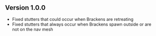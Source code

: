 ## Version 1.0.0
- Fixed stutters that could occur when Brackens are retreating
- Fixed stutters that always occur when Brackens spawn outside or are not on the nav mesh

